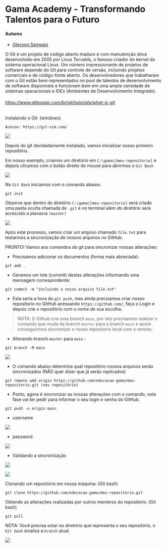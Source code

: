 # Gama Academy - Transformando Talentos para o Futuro

#### Autores
- [Gleyson Sampaio](https://github.com/gleyson-gama)

O Git é um projeto de código aberto maduro e com manutenção ativa desenvolvido em 2005 por Linus Torvalds, o famoso criador do kernel do sistema operacional Linux. Um número impressionante de projetos de software depende do Git para controle de versão, incluindo projetos comerciais e de código-fonte aberto. Os desenvolvedores que trabalharam com o Git estão bem representados no pool de talentos de desenvolvimento de software disponíveis e funcionam bem em uma ampla variedade de sistemas operacionais e IDEs (Ambientes de Desenvolvimento Integrado).

###### https://www.atlassian.com/br/git/tutorials/what-is-git

Instalando o Git: (windows)

```
Acesse: https://git-scm.com/
```

![](https://github.com/educacao-gama/tutoriais/blob/main/git-github/git-download.png)


Depois do git devidadamente instalado, vamos inicializar nosso primeiro repositório.

Em nosso exemplo, criamos um diretório em `C:\gama\[meu-repositorio]` e depois clicamos com o botão direito do mouse para abrirmos o `Git Bash`

![](https://github.com/educacao-gama/tutoriais/blob/main/git-github/git-bash.png)

No `Git Bash` iniciamos com o comando abaixo:

```
git init
```

Observe que dentro do diretório `C:\gama\[meu-repositorio]` será criado uma pasta oculta chamada de `.git` e no terminal além do diretório será acrescido a plavavra `(master)`

![](https://github.com/educacao-gama/tutoriais/blob/main/git-github/git-init.png)

Após este processo, vamos criar um arquivo chamado `file.txt` para testarmos a sincronização de nossos arquivos no GitHub.

PRONTO! Vamos aos comandos do git para sincronizar nossas alterações:

* Precisamos adicionar os documentos (forma mais abreviada):
```
git add .
```

* Geramos um lote (commit)  destas alterações informando uma mensagem correspondente:
```
git commit -m "incluindo o nosso arquivo file.txt"
```

* Esta seria a hora do `git push`, mas ainda precisamos criar nosso repositorio no GitHub acessando `https://github.com/`, faça o Login e depois crie o repositório com o nome de sua escolha.

> NOTA: O Github cria uma branch `main`, por isto precisamos realizar o comando que muda da branch `master` para a branch `main` e assim conseguirmos sincronizar o nosso reposítorio local com o remoto.

* Alterando branch `master` para `main` :
```
git branch -M main
```

![](https://github.com/educacao-gama/tutoriais/blob/main/git-github/branch-main.png)

* O comando abaixo determina qual repositório nossos arquivos serão sincronizados (NÃO quer dizer que já serão replicados)
```
git remote add origin https://github.com/educacao-gama/meu-repositorio.git (seu repositório)
```

* Ponto, agora é sincronizar as nossas alterações com o comando, esta fase vai ter pedir para informar o seu login e senha do GitHub.
```
git push -u origin main
```
* username

![](https://github.com/educacao-gama/tutoriais/blob/main/git-github/username.png)

* password

![](https://github.com/educacao-gama/tutoriais/blob/main/git-github/password.png)

* Validando a sincronização

![](https://github.com/educacao-gama/tutoriais/blob/main/git-github/push.png)


![](https://github.com/educacao-gama/tutoriais/blob/main/git-github/push-ok.png)

Clonando um repositório em nossa máquina: (Git bash)
```
git clone https://github.com/educacao-gama/meu-repositorio.git
```

Obtendo as alterações realizadas por outros membros do repositório: (Git bash)
```
git pull
```
NOTA: Você precisa estar no diretório que representa o seu repositório, o `Git bash` sinaliza a `branch` atual.

![](https://github.com/educacao-gama/tutoriais/blob/main/git-github/git-pull.png)




